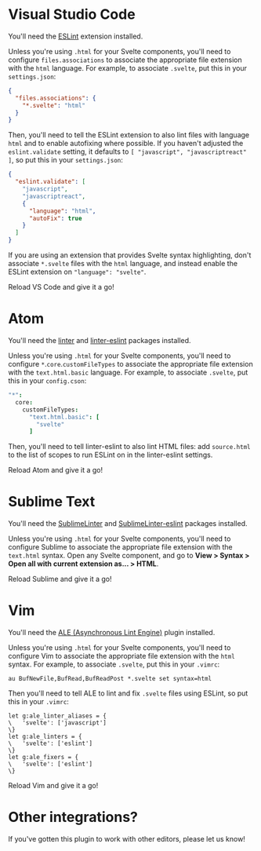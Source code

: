 # Visual Studio Code

You'll need the [ESLint](https://marketplace.visualstudio.com/items?itemName=dbaeumer.vscode-eslint) extension installed.

Unless you're using `.html` for your Svelte components, you'll need to configure `files.associations` to associate the appropriate file extension with the `html` language. For example, to associate `.svelte`, put this in your `settings.json`:

```json
{
  "files.associations": {
    "*.svelte": "html"
  }
}
```

Then, you'll need to tell the ESLint extension to also lint files with language `html` and to enable autofixing where possible. If you haven't adjusted the `eslint.validate` setting, it defaults to `[ "javascript", "javascriptreact" ]`, so put this in your `settings.json`:

```json
{
  "eslint.validate": [
    "javascript",
    "javascriptreact",
    {
      "language": "html",
      "autoFix": true
    }
  ]
}
```

If you are using an extension that provides Svelte syntax highlighting, don't associate `*.svelte` files with the `html` language, and instead enable the ESLint extension on `"language": "svelte"`.

Reload VS Code and give it a go!

# Atom

You'll need the [linter](https://atom.io/packages/linter) and [linter-eslint](https://atom.io/packages/linter-eslint) packages installed.

Unless you're using `.html` for your Svelte components, you'll need to configure `*`.`core`.`customFileTypes` to associate the appropriate file extension with the `text.html.basic` language. For example, to associate `.svelte`, put this in your `config.cson`:

```cson
"*":
  core:
    customFileTypes:
      "text.html.basic": [
        "svelte"
      ]
```

Then, you'll need to tell linter-eslint to also lint HTML files: add `source.html` to the list of scopes to run ESLint on in the linter-eslint settings.

Reload Atom and give it a go!

# Sublime Text

You'll need the [SublimeLinter](https://github.com/SublimeLinter/SublimeLinter) and [SublimeLinter-eslint](https://github.com/SublimeLinter/SublimeLinter-eslint) packages installed.

Unless you're using `.html` for your Svelte components, you'll need to configure Sublime to associate the appropriate file extension with the `text.html` syntax. Open any Svelte component, and go to **View > Syntax > Open all with current extension as... > HTML**.

Reload Sublime and give it a go!

# Vim

You'll need the [ALE (Asynchronous Lint Engine)](https://github.com/w0rp/ale) plugin installed.

Unless you're using `.html` for your Svelte components, you'll need to configure Vim to associate the appropriate file extension with the `html` syntax. For example, to associate `.svelte`, put this in your `.vimrc`:

```vim
au BufNewFile,BufRead,BufReadPost *.svelte set syntax=html
```

Then you'll need to tell ALE to lint and fix `.svelte` files using ESLint, so put this in your `.vimrc`:

```vim
let g:ale_linter_aliases = {
\   'svelte': ['javascript']
\}
let g:ale_linters = {
\   'svelte': ['eslint']
\}
let g:ale_fixers = {
\   'svelte': ['eslint']
\}
```

Reload Vim and give it a go!

# Other integrations?

If you've gotten this plugin to work with other editors, please let us know!
